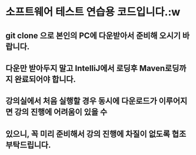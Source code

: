 # 소프트웨어 테스트 연습용 코드입니다.:w
## git clone 으로 본인의 PC에 다운받아서 준비해 오시기 바랍니다.
## 다운만 받아두지 말고 IntelliJ에서 로딩후 Maven로딩까지 완료되어야 합니다.
## 강의실에서 처음 실행할 경우 동시에 다운로드가 이루어지면 강의 진행에 어려움이 있을 수
## 있으니, 꼭 미리 준비해서 강의 진행에 차질이 없도록 협조 부탁드립니다.

